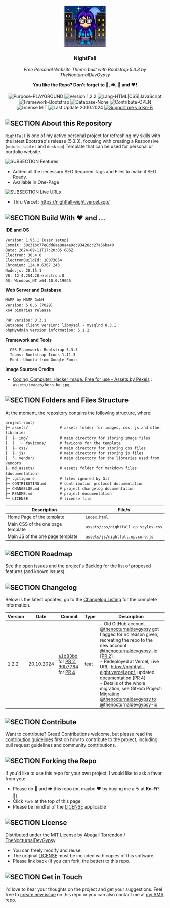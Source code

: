 <p align="center"><img src="/md_assets/img-profile.png" alt="Logo" width="130" height="130"></p>
<h3 align="center">NightFall</h3>
<p align="center"><em>Free Personal Website Theme built with Bootstrap 5.3.3 by TheNocturnalDevGypsy</em></p>
<p align="center"><strong>You like the Repo? Don't forget to 🌟, 👁️, 🔱 and ❤️!</strong></p>
<p align="center">
   <img src="https://img.shields.io/badge/Purpose-PLAYGROUND-%2300416a?logoColor=white&labelColor=%2300416a&color=%2324292e&textColor=white" alt="Purpose-PLAYGROUND">
   <img src="https://img.shields.io/badge/Version-1.2.2-%2300416a?logoColor=white&labelColor=%2300416a&color=%2324292e&textColor=white" alt="Version 1.2.2">
   <img src="https://img.shields.io/badge/Lang-HTML%20|%20CSS%20|%20JavaScript-%2300416a?logoColor=white&labelColor=%2300416a&color=%2324292e&textColor=white" alt="Lang-HTML|CSS|JavaScript">
   <img src="https://img.shields.io/badge/Framework-Bootstrap-%2300416a?logoColor=white&labelColor=%2300416a&color=%2324292e&textColor=white" alt="Framework-Bootstrap">
   <img src="https://img.shields.io/badge/Database-None-%2300416a?logoColor=white&labelColor=%2300416a&color=%2324292e&textColor=white" alt="Database-None">
   <img src="https://img.shields.io/badge/Contribute-OPEN-%2300416a?logoColor=white&labelColor=%2300416a&color=%2324292e&textColor=white" alt="Contribute-OPEN">
   <img src="https://img.shields.io/badge/License-MIT-%2300416a?logoColor=white&labelColor=%2300416a&color=%2324292e&textColor=white" alt="License MIT">
   <img src="https://img.shields.io/badge/Last%20Update-20.10.2024-%2300416a?logoColor=white&labelColor=%2300416a&color=%2324292e&textColor=white" alt="Last Update 20.10.2024">
   <a href="https://ko-fi.com/thenocturnaldevgypsy">
      <img src="https://img.shields.io/badge/Support%20me%20via%20Ko--Fi-%2300416a?logo=ko-fi&logoColor=white&color=%2300416a&textColor=white" alt="Support me via Ko-Fi">
   </a>
</p>

## ![SECTION About this Repository](https://custom-icon-badges.demolab.com/badge/-About%20this%20Repository-2471AE?logo=repo&logoColor=white&labelColor=2471AE)

`NightFall` is one of my active personal project for refreshing my skills with the latest Bootstrap's release (5.3.3), focusing with creating a Responsive (`mobile`, `tablet` and `desktop`) Template that can be used for personal or portfolio website.

![SUBSECTION Features](https://custom-icon-badges.demolab.com/badge/-Features-24292e?logo=star&logoColor=white&labelColor=00416a)

- Added all the necessary SEO Required Tags and Files to make it SEO Ready.
- Available in One-Page

![SUBSECTION Live URLs](https://custom-icon-badges.demolab.com/badge/-Live%20URLs-24292e?logo=globe&logoColor=white&labelColor=00416a)

- Thru Vercel : https://nightfall-eight.vercel.app/

## ![SECTION Build With ❤️ and ...](https://custom-icon-badges.demolab.com/badge/-Build%20With%20❤️%20and%20...-2471AE?logo=tools&logoColor=white&labelColor=2471AE)

**IDE and OS**
```
Version: 1.93.1 (user setup)
Commit: 38c31bc77e0dd6ae88a4e9cc93428cc27a56ba40
Date: 2024-09-11T17:20:05.685Z
Electron: 30.4.0
ElectronBuildId: 10073054
Chromium: 124.0.6367.243
Node.js: 20.15.1
V8: 12.4.254.20-electron.0
OS: Windows_NT x64 10.0.19045
```
**Web Server and Database**
```
MAMP by MAMP GmbH
Version: 5.0.6 (7029)
x64 binaries release

PHP version: 8.3.1
Database client version: libmysql - mysqlnd 8.3.1 
phpMyAdmin Version information: 5.1.2
```
**Framework and Tools**
```
- CSS Framework: Bootstrap 5.3.3
- Icons: Bootstrap Icons 1.11.3
- Font: Ubuntu from Google Fonts
```
**Image Sources Credits**
- [Coding, Computer, Hacker image. Free for use - Assets by Pexels](https://pixabay.com/photos/coding-computer-hacker-hacking-1841550/) : `assets/images/hero-bg.jpg`

## ![SECTION Folders and Files Structure](https://custom-icon-badges.demolab.com/badge/-Folders%20and%20Files%20Structure-2471AE?logo=file-submodule&logoColor=white&labelColor=2471AE)

At the moment, the repository contains the following structure, where:
```
project-root/
├─ assets/              # assets folder for images, css, js and other libraries
│  ├─ img/              # main directory for storing image files
│  │  └─ favicons/      # favicons for the template
│  ├─ css/              # main directory for storing css files
│  ├─ js/               # main directory for storing js files
│  └─ vendor/           # main directory for the libraries used from vendors 
├─ md_assets/           # assets folder for markdown files (documentation)
├─ .gitignore           # files ignored by Git
├─ CONTRIBUTING.md      # contribution protocol documentation
├─ CHANGELOG.md         # project changelog documentation
├─ README.md            # project documentation
└─ LICENSE              # license file
```
| Description | File/s |
| ------------- | ------------- |
| Home Page of the template | `index.html` |
| Main CSS of the one page template | `assets/css/nightfall.op.styles.css` |
| Main JS of the one page template | `assets/js/nightfall.op.core.js` |

<!-- ## ![SECTION Contents and Breakdown](https://custom-icon-badges.demolab.com/badge/-Contents%20and%20Breakdown-24292e?logo=book&logoColor=white&labelColor=00416a)
In process
 - ✅ Under ...
- 🚧 Under ...

| Theme | Number of Variants | Description |
| ------------- | ------------- | ------------- |
| [xxx](https://github.com/thenocturnaldevgypsy) | XXX | What was done | 

## ![SECTION Sitemap](https://custom-icon-badges.demolab.com/badge/-Sitemap-24292e?logo=map&logoSource=feather&logoColor=white&labelColor=00416a)
In process
 ```
Home/                         #
├── Page 1.1/                 # 
│   ├── Page 1.1.1/           # 
│   │   └── Page 1.1.1.1/     # 
│   ├── Page 1.1.2/           #
│   ├── Page 1.1.3/           #
│   └── Page 1.1.4/           #
About Us                      #
├── Page 2.1/                 # 
├── Page 2.2/                 # 
├── Page 2.3/                 # 
└── Page 2.4/                 # 
``` -->

## ![SECTION Roadmap](https://custom-icon-badges.demolab.com/badge/-Roadmap-2471AE?logo=tasklist&logoColor=white&labelColor=2471AE)
See the [open issues](https://github.com/thenocturnaldevgypsy-io/nightfall-bootstrap-template-developer-portfolio/issues) and the [project](https://github.com/thenocturnaldevgypsy-io/nightfall-bootstrap-template-developer-portfolio/projects?query=is%3Aopen)'s Backlog  for the list of proposed features (and known issues).

## ![SECTION Changelog](https://custom-icon-badges.demolab.com/badge/-Changelog-2471AE?logo=log&logoColor=white&labelColor=2471AE)

Below is the latest updates, go to the [Changelog Listing](CHANGELOG.md) for the complete information.

| Version | Date | Commit | Type | Description |
| ------------- | ------------- | ------------- | ------------- | ------------- |
| 1.2.2 | 20.10.2024 | [a1d83bd](https://github.com/thenocturnaldevgypsy-io/nightfall-bootstrap-template-personal/commit/a1d83bdcec79df4879ae65dd5b770ddd0889c0ba) for [PR 2](https://github.com/thenocturnaldevgypsy-io/nightfall-bootstrap-template-personal/pull/2), [90b7784](https://github.com/thenocturnaldevgypsy-io/nightfall-bootstrap-template-personal/commit/90b7784409d954c01fe0ee237176f08257150786) for [PR 4](https://github.com/thenocturnaldevgypsy-io/nightfall-bootstrap-template-personal/pull/4) | feat | - Old GitHub account [@thenocturnaldevgypsy](https://github.com/thenocturnaldevgypsy) got flagged for no reason given, recreating the repo to the new account [@thenocturnaldevgypsy-io](https://github.com/thenocturnaldevgypsy-io) [[PR 2](https://github.com/thenocturnaldevgypsy-io/nightfall-bootstrap-template-personal/pull/2)]<br>- Redeployed at Vercel, Live URL: https://nightfall-eight.vercel.app/, updated documentation [[PR 4](https://github.com/thenocturnaldevgypsy-io/nightfall-bootstrap-template-personal/pull/4)]<br>- Details of the whole migration, see GitHub Project: [Migrating @thenocturnaldevgypsy to @thenocturnaldevgypsy-io](https://github.com/users/thenocturnaldevgypsy-io/projects/1/views/1) |

## ![SECTION Contribute](https://custom-icon-badges.demolab.com/badge/-Contribute-2471AE?logo=code-of-conduct&logoColor=white&labelColor=2471AE)
Want to contribute? Great! Contributions welcome, but please read the [contribution guidelines](CONTRIBUTING.md) first on how to contribute to the project, including pull request guidelines and community contributions.

## ![SECTION Forking the Repo](https://custom-icon-badges.demolab.com/badge/-Forking%20the%20Repo-2471AE?logo=repo-forked&logoColor=white&labelColor=2471AE)

If you'd like to use this repo for your own project, I would like to ask a favor from you:
- Please do 🌟 and 👁️ this repo (or, maybe ❤️ by buying me a ☕ at **Ko-Fi**? :smiling_face_with_tear:).
- Click `Fork` at the top of this page.
- Please be mindful of the [LICENSE](LICENSE.md) applicable

## ![SECTION License](https://custom-icon-badges.demolab.com/badge/-License-2471AE?logo=file-badge&logoColor=white&labelColor=2471AE)
Distributed under the MIT License by [Abegail Torrendon / TheNocturnalDevGypsy](https://github.com/thenocturnaldevgypsy-io).
- You can freely modify and reuse.
- The original [LICENSE](LICENSE.md) must be included with copies of this software.
- Please link back (if you can fork, the better) to this repo. 

## ![SECTION Get in Touch](https://custom-icon-badges.demolab.com/badge/-Get%20in%20Touch-2471AE?logo=pencil&logoColor=white&labelColor=2471AE)
I'd love to hear your thoughts on the project and get your suggestions. Feel free to [create new issue](https://github.com/thenocturnaldevgypsy-io/nightfall-bootstrap-template-developer-portfolio/issues/new) on this repo or you can also contact me at [my AMA repo](https://github.com/thenocturnaldevgypsy-io/ama-ask-me-anything).